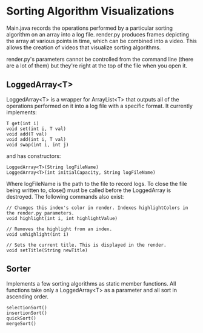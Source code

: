 # Sorting Algorithm Visualizations

Main.java records the operations performed by a particular sorting algorithm on an array into a log file. render.py produces frames depicting the array at various points in time, which can be combined into a video. This allows the creation of videos that visualize sorting algorithms.

render.py's parameters cannot be controlled from the command line (there are a lot of them) but they're right at the top of the file when you open it.

## LoggedArray\<T\>

LoggedArray\<T\> is a wrapper for ArrayList\<T\> that outputs all of the operations performed on it into a log file with a specific format. It currently implements:

```
T get(int i)
void set(int i, T val)
void add(T val)
void add(int i, T val)
void swap(int i, int j)
```

and has constructors:
```
LoggedArray<T>(String logFileName)
LoggedArray<T>(int initialCapacity, String logFileName)
```

Where logFileName is the path to the file to record logs. To close the file being written to, close() must be called before the LoggedArray is destroyed.
The following commands also exist:
```
// Changes this index's color in render. Indexes highlightColors in the render.py parameters.
void highlight(int i, int highlightValue)

// Removes the highlight from an index.
void unhighlight(int i)

// Sets the current title. This is displayed in the render.
void setTitle(String newTitle)
```

## Sorter

Implements a few sorting algorithms as static member functions. All functions take only a LoggedArray\<T\> as a parameter and all sort in ascending order.

```
selectionSort()
insertionSort()
quickSort()
mergeSort()
```